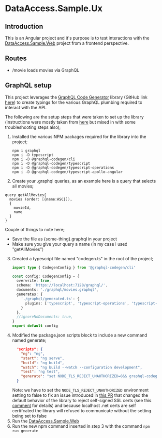 # DataAccess.Sample.Ux
## Introduction
This is an Angular project and it's purpose is to test interactions with the [DataAccess.Sample.Web](https://github.com/Ian-Webster/sandbox/tree/main/nuget-samples/DataAccess.Sample/DataAccess.Sample.Web) project from a frontend perspective.

## Routes
* /movie loads movies via GraphQL

## GraphQL setup
This project leverages the [GraphQL Code Generator](https://the-guild.dev/graphql/codegen) library (GitHub link [here](https://github.com/dotansimha/graphql-code-generator)) to create typings for the various GraphQL plumbing required to interact with the API.

The following are the setup steps that were taken to set up the library (instructions were mostly taken from [here](https://the-guild.dev/graphql/codegen/docs/guides/angular) but mixed in with some troubleshooting steps also);
1. Installed the various NPM packages required for the library into the project;
    ```
    npm i graphql
    npm i -D typescript
    npm i -D @graphql-codegen/cli
    npm i -D @graphql-codegen/typescript
    npm i -D @graphql-codegen/typescript-operations
    npm i -D @graphql-codegen/typescript-apollo-angular
    ```
2. Create your .graphql queries, as an example here is a query that selects all movies;
```
query getAllMovies{
  movies (order: [{name:ASC}]),
  {
    movieId,
    name
  }
}
```
Couple of things to note here;
* Save the file as {some-thing}.graphql in your project
* Make sure you give your query a name (in my case I used "getAllMovies")
3. Created a typescript file named "codegen.ts" in the root of the project;
    ```typescript
    import type { CodegenConfig } from '@graphql-codegen/cli'
    
    const config: CodegenConfig = {
      overwrite: true,
      schema: 'https://localhost:7128/graphql/',
      documents: './graphql/movies.graphql',
      generates: {
        './graphql/generated.ts': {
          plugins: ['typescript', 'typescript-operations', 'typescript-apollo-angular']
        }
      },
      //ignoreNoDocuments: true,
    }
    export default config
    ```
4. Modified the package.json scripts block to include a new command named generate;
    ```json
      "scripts": {
        "ng": "ng",
        "start": "ng serve",
        "build": "ng build",
        "watch": "ng build --watch --configuration development",
        "test": "ng test",
        "generate": "set NODE_TLS_REJECT_UNAUTHORIZED=0&& graphql-codegen" <-- new value
      }
    ```
    Note: we have to set the `NODE_TLS_REJECT_UNAUTHORIZED` environment setting to false to fix an issue introduced in [this PR](https://github.com/dotansimha/graphql-code-generator/issues/1806) that changed the default behavior of the library to reject self-signed SSL certs (see this [comment](https://github.com/dotansimha/graphql-code-generator/issues/1785#issuecomment-493976501) for details) and because localhost .net certs are self certifcated the library will refused to communicate without the setting being set to false
5. Run the [DataAccess.Sample.Web](https://github.com/Ian-Webster/sandbox/tree/main/nuget-samples/DataAccess.Sample/DataAccess.Sample.Web)
6. Run the new npm command inserted in step 3 with the command `npm run generate`